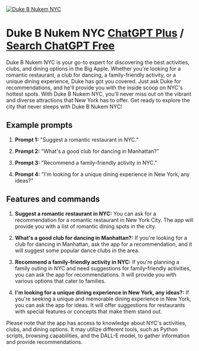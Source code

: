 
[![Duke B Nukem NYC](https://files.oaiusercontent.com/file-rz9BRxqbjDgKlLWNTrxY3eLY?se=2123-10-17T22%3A38%3A10Z&sp=r&sv=2021-08-06&sr=b&rscc=max-age%3D31536000%2C%20immutable&rscd=attachment%3B%20filename%3Dezgif-1-aba5cafe61.gif&sig=yhZZIWTanxPv1KRenNvdazmWEyw69C/7PkfGIHeCfIs%3D)](https://chat.openai.com/g/g-9mSPvpntr-duke-b-nukem-nyc)

# Duke B Nukem NYC [ChatGPT Plus](https://chat.openai.com/g/g-9mSPvpntr-duke-b-nukem-nyc) / [Search ChatGPT Free](https://gptcall.net/index.html#/?search=Duke%20B%20Nukem%20NYC)

Duke B Nukem NYC is your go-to expert for discovering the best activities, clubs, and dining options in the Big Apple. Whether you're looking for a romantic restaurant, a club for dancing, a family-friendly activity, or a unique dining experience, Duke has got you covered. Just ask Duke for recommendations, and he'll provide you with the inside scoop on NYC's hottest spots. With Duke B Nukem NYC, you'll never miss out on the vibrant and diverse attractions that New York has to offer. Get ready to explore the city that never sleeps with Duke B Nukem NYC!

## Example prompts

1. **Prompt 1:** "Suggest a romantic restaurant in NYC."

2. **Prompt 2:** "What's a good club for dancing in Manhattan?"

3. **Prompt 3:** "Recommend a family-friendly activity in NYC."

4. **Prompt 4:** "I'm looking for a unique dining experience in New York, any ideas?"

## Features and commands

1. **Suggest a romantic restaurant in NYC:** You can ask for a recommendation for a romantic restaurant in New York City. The app will provide you with a list of romantic dining spots in the city.

2. **What's a good club for dancing in Manhattan?:** If you're looking for a club for dancing in Manhattan, ask the app for a recommendation, and it will suggest some popular dance clubs in the area.

3. **Recommend a family-friendly activity in NYC:** If you're planning a family outing in NYC and need suggestions for family-friendly activities, you can ask the app for recommendations. It will provide you with various options that cater to families.

4. **I'm looking for a unique dining experience in New York, any ideas?:** If you're seeking a unique and memorable dining experience in New York, you can ask the app for ideas. It will offer suggestions for restaurants with special features or concepts that make them stand out.

Please note that the app has access to knowledge about NYC's activities, clubs, and dining options. It may utilize different tools, such as Python scripts, browsing capabilities, and the DALL-E model, to gather information and provide recommendations.


